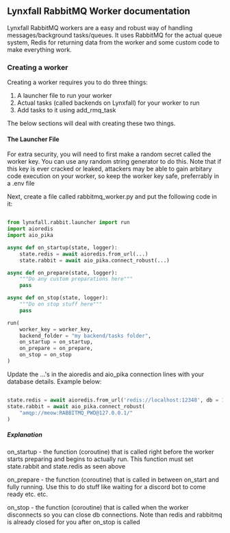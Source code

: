 ## Lynxfall RabbitMQ Worker documentation

Lynxfall RabbitMQ workers are a easy and robust way of handling messages/background tasks/queues. 
It uses RabbitMQ for the actual queue system, Redis for returning data from the worker and some custom code to make everything work.

### Creating a worker

Creating a worker requires you to do three things:

1) A launcher file to run your worker
2) Actual tasks (called backends on Lynxfall) for your worker to run
3) Add tasks to it using add_rmq_task

The below sections will deal with creating these two things.

#### The Launcher File

For extra security, you will need to first make a random secret called the worker key. You can use any random string generator to do this. Note that if this key is ever cracked or leaked, attackers may be able to gain arbitary code execution on your worker, so keep the worker key safe, preferrably in a .env file

Next, create a file called rabbitmq_worker.py and put the following code in it:

```py

from lynxfall.rabbit.launcher import run
import aioredis
import aio_pika

async def on_startup(state, logger):
    state.redis = await aioredis.from_url(...)
    state.rabbit = await aio_pika.connect_robust(...)

async def on_prepare(state, logger):
    """Do any custom preparations here"""
    pass

async def on_stop(state, logger):
    """Do on stop stuff here"""
    pass

run(
    worker_key = worker_key, 
    backend_folder = "my backend/tasks folder",
    on_startup = on_startup, 
    on_prepare = on_prepare, 
    on_stop = on_stop
)
```

Update the ...'s in the aioredis and aio_pika connection lines with your database details. Example below:

```py

state.redis = await aioredis.from_url('redis://localhost:12348', db = 1)
state.rabbit = await aio_pika.connect_robust(
    "amqp://meow:RABBITMQ_PWD@127.0.0.1/"
)
```


##### Explanation

on_startup - the function (coroutine) that is called right before the worker starts preparing and begins to actually run. This function must set state.rabbit and state.redis as seen above

on_prepare - the function (coroutine) that is called in between on_start and fully running. Use this to do stuff like waiting for a discord bot to come ready etc. etc.

on_stop - the function (coroutine) that is called when the worker disconnects so you can close db connections. Note than redis and rabbitmq is already closed for you after on_stop is called

